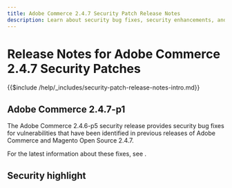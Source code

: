 ```yaml
---
title: Adobe Commerce 2.4.7 Security Patch Release Notes
description: Learn about security bug fixes, security enhancements, and other security related updates included in the security patch releases for Adobe Commerce version 2.4.7.
---
```

# Release Notes for Adobe Commerce 2.4.7 Security Patches

{{$include /help/_includes/security-patch-release-notes-intro.md}}

## Adobe Commerce 2.4.7-p1

The Adobe Commerce 2.4.6-p5 security release provides security bug fixes for vulnerabilities that have been identified in previous releases of Adobe Commerce and Magento Open Source 2.4.7.

For the latest information about these fixes, see <!--[Adobe Security Bulletin APSB24-(https://helpx.adobe.com/security/products/magento/APSB24-##.html)-->.

## Security highlight




